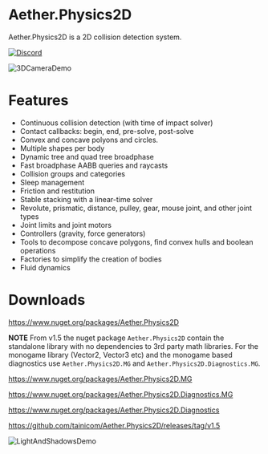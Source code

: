 # Aether.Physics2D

Aether.Physics2D is a 2D collision detection system.

[![Discord](https://img.shields.io/discord/780484381961093172?style=flat)](https://discord.gg/95nPEjZ6mu)

![3DCameraDemo](Documentation//Images/3DCameraDemo.png)

# Features

- Continuous collision detection (with time of impact solver)
- Contact callbacks: begin, end, pre-solve, post-solve
- Convex and concave polyons and circles.
- Multiple shapes per body
- Dynamic tree and quad tree broadphase
- Fast broadphase AABB queries and raycasts
- Collision groups and categories
- Sleep management
- Friction and restitution
- Stable stacking with a linear-time solver
- Revolute, prismatic, distance, pulley, gear, mouse joint, and other joint types
- Joint limits and joint motors
- Controllers (gravity, force generators)
- Tools to decompose concave polygons, find convex hulls and boolean operations
- Factories to simplify the creation of bodies
- Fluid dynamics

# Downloads

https://www.nuget.org/packages/Aether.Physics2D

**NOTE** From v1.5 the nuget package `Aether.Physics2D` contain the standalone library 
with no dependencies to 3rd party math libraries. For the monogame library (Vector2, Vector3 etc)
and the monogame based diagnostics use `Aether.Physics2D.MG` and `Aether.Physics2D.Diagnostics.MG`.

https://www.nuget.org/packages/Aether.Physics2D.MG

https://www.nuget.org/packages/Aether.Physics2D.Diagnostics.MG

https://www.nuget.org/packages/Aether.Physics2D.Diagnostics
 

https://github.com/tainicom/Aether.Physics2D/releases/tag/v1.5

![LightAndShadowsDemo](Documentation//Images/LightAndShadowsDemo.png)
